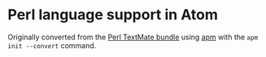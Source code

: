 # Perl language support in Atom

Originally converted from the [Perl TextMate bundle](https://github.com/textmate/per.tmbundle)
using [apm](https://github.com/atom/apm) with the `apm init --convert` command.

